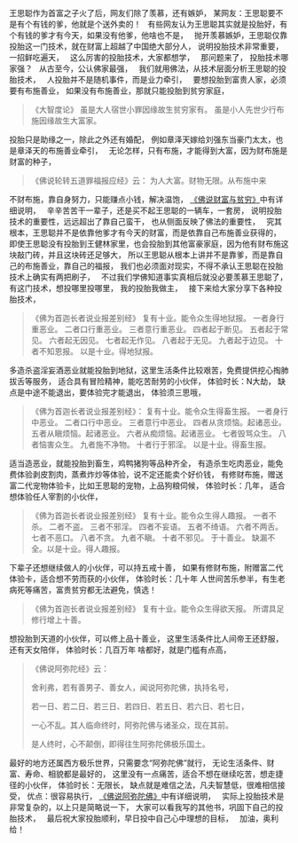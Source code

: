 王思聪作为首富之子火了后，网友们除了羡慕，还有嫉妒，
某网友：王思聪要不是有个有钱的爹，他就是个送外卖的！
&nbsp;
有些网友认为王思聪其实就是投胎好，有个有钱的爹才有今天，如果没有他爹，他啥也不是，
&nbsp;
抛开羡慕嫉妒，王思聪仅靠投胎这一门技术，就在财富上超越了中国绝大部分人，
说明投胎技术非常重要，一招鲜吃遍天，
&nbsp;
这么厉害的投胎技术，大家都想学，
&nbsp;
那问题来了，
投胎技术哪家强？
&nbsp;
从古至今，公认佛家最强，
&nbsp;
我们就用佛法，从技术层面分析王思聪的投胎技术，
&nbsp;
人投胎并不是随机事件，而是业力牵引，
&nbsp;
要想投胎到富贵人家，必须要有布施善业，
如果没有布施善业，那就只能投胎到贫穷家庭，

> 《大智度论》
> 虽是大人宿世小罪因缘故生贫穷家有。
> 虽是小人先世少行布施因缘故生大富家。

投胎只是助缘之一，除此之外还有婚配，
例如章泽天嫁给刘强东当豪门太太，也是章泽天的布施善业牵引，
&nbsp;
无论怎样，只有布施，才能得到大富，因为财布施是财富的种子，
> 《佛说轮转五道罪福报应经》云：
> 为人大富。财物无限。从布施中来 

不财布施，靠自身努力，只能赚点小钱，解决温饱，
[《佛说财富与贫穷》](https://www.kancloud.cn/luojiangtao/foshuocaifu)中有详细说明，
&nbsp;
辛辛苦苦干一辈子，还是买不起王思聪的一辆车，一套房，
说明投胎技术的重要性，远远超出了靠自己蛮干，
也从侧面反映了佛法的重要性，
&nbsp;
究其根本，王思聪并不是依靠他爹才有今天的财富，而是依靠自己布施善业获得的，
即使王思聪没有投胎到王健林家里，也会投胎到其他富豪家庭，因为他有财布施这块敲门砖，并且这块砖还足够大，
所以王思聪从根本上讲并不是靠爹，而是靠自己的布施善业，靠自己的福报，
我们也必须面对现实，不得不承认王思聪在投胎技术上确实有两把刷子，
&nbsp;
不过我们学佛知道事实真相后就没必要羡慕王思聪了，有这门技术，想投哪里投哪里，
我的投胎我做主，
&nbsp;
接下来给大家分享下各种投胎技术，

> 《佛为首迦长者说业报差别经》
> 复有十业。能令众生得地狱报。
> 一者身行重恶业。
> 二者口行重恶业。
> 三者意行重恶业。
> 四者起于断见。
> 五者起于常见。
> 六者起无因见。
> 七者起无作见。
> 八者起于无见。
> 九者起于边见。
> 十者不知恩报。
> 以是十业。得地狱报。

多造杀盗淫妄酒恶业就能投胎到地狱，这里生活条件比较艰苦，免费提供挖心掏肺拔舌等服务，
适合具有冒险精神，能吃苦耐劳的小伙伴，
体验时长：N大劫，
缺点是中途不能退出，要体验完才能退出，
体验须三思哦，
&nbsp;
> 《佛为首迦长者说业报差别经》：
> 复有十业。能令众生得畜生报。
> 一者身行中恶业。
> 二者口行中恶业。
> 三者意行中恶业。
> 四者从贪烦恼。起诸恶业。
> 五者从瞋烦恼。起诸恶业。
> 六者从痴烦恼。起诸恶业。
> 七者毁骂众生。
> 八者恼害众生。
> 九者施不净物。
> 十者行于邪淫。
> 以是十业。得畜生报。

适当造恶业，就能投胎到畜生，鸡鸭猪狗等品种齐全，
有造杀生吃肉恶业，能免费体验剥皮割肉，蒸煮炸炒等体验，说不定还能卖个好价钱，
有修财布施，赠送富二代宠物体验卡，比如王思聪的宠物，上品狗粮伺候，
体验时长：几年，
适合想体验任人宰割的小伙伴，
&nbsp;
> 《佛为首迦长者说业报差别经》
> 复有十业。能令众生得人趣报。
> 一者不杀。
> 二者不盗。
> 三者不邪淫。
> 四者不妄语。
> 五者不绮语。
> 六者不两舌。
> 七者不恶口。
> 八者不贪。
> 九者不瞋。
> 十者不邪见。
> 于十善业。
> 缺漏不全。以是十业。得人趣报。

下辈子还想继续做人的小伙伴，可以持五戒十善，
如果有修财布施，附赠富二代体验卡，适合想不劳而获的小伙伴，
体验时长：几十年
人世间苦乐参半，有生老病死等痛苦，富贵贫穷都无法避免，慎选！
&nbsp;
> 《佛为首迦长者说业报差别经》
> 复有十业。能令众生得欲天报。
> 所谓具足修行增上十善。

想投胎到天道的小伙伴，可以修上品十善业，
这里生活条件比人间帝王还舒服，还有天女陪伴，
体验时长：几百万年
啥都好，就是门槛有点高，
&nbsp;
> 《佛说阿弥陀经》云： 
> 
> 舍利弗，若有善男子、善女人，闻说阿弥陀佛，执持名号，
> 
> 若一日、若二日、若三日、若四日、若五日、若六日、若七日，
> 
> 一心不乱。其人临命终时，阿弥陀佛与诸圣众，现在其前。
> 
> 是人终时，心不颠倒，即得往生阿弥陀佛极乐国土。

最好的地方还属西方极乐世界，只需要念“阿弥陀佛”就行，
无论生活条件、财富、寿命、相貌都是最好的，
这里没有一点痛苦，适合不想在继续吃苦，想走捷径的小伙伴，
体验时长：无限长，
缺点就是难信之法，凡夫智慧低，很难相信接受，
优点：很容易执行，
[《佛说阿弥陀佛》](https://www.kancloud.cn/luojiangtao/foshuoemituofo)中有详细说明，
&nbsp;
实际上投胎技术是非常复杂的，以上只是简略说一下，
大家可以看我写的其他书，巩固下自己的投胎技术，
&nbsp;
最后祝大家投胎顺利，早日投中自己心中理想的目标，
&nbsp;
加油，奥利给！


